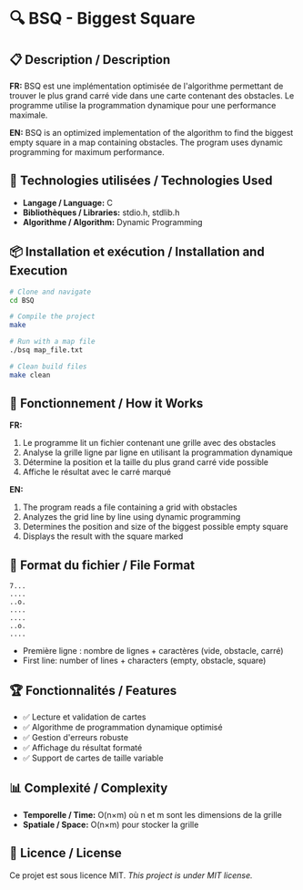 # 🔍 BSQ - Biggest Square

## 📋 Description / Description

**FR:** BSQ est une implémentation optimisée de l'algorithme permettant de trouver le plus grand carré vide dans une carte contenant des obstacles. Le programme utilise la programmation dynamique pour une performance maximale.

**EN:** BSQ is an optimized implementation of the algorithm to find the biggest empty square in a map containing obstacles. The program uses dynamic programming for maximum performance.

## 🚀 Technologies utilisées / Technologies Used
- **Langage / Language:** C
- **Bibliothèques / Libraries:** stdio.h, stdlib.h
- **Algorithme / Algorithm:** Dynamic Programming

## 📦 Installation et exécution / Installation and Execution

```bash
# Clone and navigate
cd BSQ

# Compile the project
make

# Run with a map file
./bsq map_file.txt

# Clean build files
make clean
```

## 🎯 Fonctionnement / How it Works

**FR:** 
1. Le programme lit un fichier contenant une grille avec des obstacles
2. Analyse la grille ligne par ligne en utilisant la programmation dynamique
3. Détermine la position et la taille du plus grand carré vide possible
4. Affiche le résultat avec le carré marqué

**EN:**
1. The program reads a file containing a grid with obstacles
2. Analyzes the grid line by line using dynamic programming
3. Determines the position and size of the biggest possible empty square
4. Displays the result with the square marked

## 📄 Format du fichier / File Format

```
7...
....
..o.
....
....
..o.
....
```

- Première ligne : nombre de lignes + caractères (vide, obstacle, carré)
- First line: number of lines + characters (empty, obstacle, square)

## 🏆 Fonctionnalités / Features

- ✅ Lecture et validation de cartes
- ✅ Algorithme de programmation dynamique optimisé  
- ✅ Gestion d'erreurs robuste
- ✅ Affichage du résultat formaté
- ✅ Support de cartes de taille variable

## 📊 Complexité / Complexity

- **Temporelle / Time:** O(n×m) où n et m sont les dimensions de la grille
- **Spatiale / Space:** O(n×m) pour stocker la grille

## 📝 Licence / License
Ce projet est sous licence MIT.
*This project is under MIT license.*

